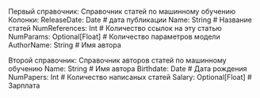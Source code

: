 Первый справочник:
Справочник статей по машинному обучению
Колонки:
ReleaseDate: Date              # дата публикации
Name:  String                  # Название статей
NumReferences:  Int            # Количество ссылок на эту статью
NumParams:  Optional[Float]    # Количество параметров модели
AuthorName: String             # Имя автора

Второй справочник:
Справочник авторов статей по машинному обучению
Name: String                   # Имя автора
Birthdate: Date                # Дата рождения
NumPapers: Int                 # Количество написаных статей
Salary: Optional[Float]        # Зарплата
